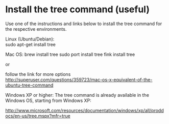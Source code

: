 # Install the tree command (useful)

Use one of the instructions and links below to install the tree command for the respective environments.

Linux (Ubuntu/Debian):  
sudo apt-get install tree              

Mac OS: 
brew install tree
sudo port install tree
fink install tree

or 

follow the link for more options
http://superuser.com/questions/359723/mac-os-x-equivalent-of-the-ubuntu-tree-command

Windows XP or higher:
The tree command is already available in the Windows OS, starting from Windows XP:

http://www.microsoft.com/resources/documentation/windows/xp/all/proddocs/en-us/tree.mspx?mfr=true